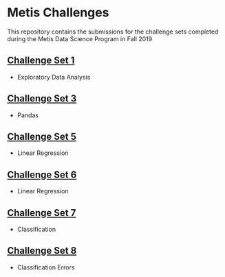 # Metis Challenges

This repository contains the submissions for the challenge sets completed during the Metis Data Science Program in Fall 2019


## [Challenge Set 1](challenge_set_1_alison.ipynb)
- Exploratory Data Analysis

## [Challenge Set 3](challenge_set_3_alison.ipynb)
- Pandas

## [Challenge Set 5](challenge_set_5_alison.ipynb)
- Linear Regression

## [Challenge Set 6](challenge_set_6_alison.ipynb)
- Linear Regression

## [Challenge Set 7](challenge_set_7_alison.ipynb)
- Classification

## [Challenge Set 8](challenge_set_7_alison.ipynb)
- Classification Errors
